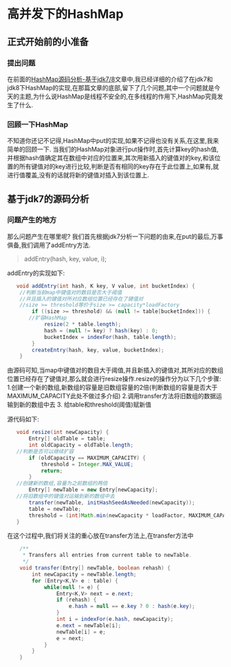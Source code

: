 # 高并发下的HashMap

## 正式开始前的小准备

### 提出问题
  在前面的[HashMap源码分析-基于jdk7/8](http://www.indispensable.cn/solo/articles/2018/07/26/1532583898001.html)文章中,我已经详细的介绍了在jdk7和jdk8下HashMap的实现,在那篇文章的底部,留下了几个问题,其中一个问题就是今天的主题,为什么说HashMap是线程不安全的,在多线程的作用下,HashMap究竟发生了什么.

### 回顾一下HashMap
  不知道你还记不记得,HashMap中put的实现,如果不记得也没有关系,在这里,我来简单的回顾一下.
当我们的HashMap对象进行put操作时,首先计算key的hash值,并根据hash值确定其在数组中对应的位置来,其次用新插入的键值对的key,和该位置的所有键值对的key进行比较,判断是否有相同的key存在于此位置上,如果有,就进行值覆盖,没有的话就将新的键值对插入到该位置上.
## 基于jdk7的源码分析

### 问题产生的地方
  那么问题产生在哪里呢?
  我们首先根据jdk7分析一下问题的由来,在put的最后,万事俱备,我们调用了addEntry方法.
> addEntry(hash, key, value, i);
 
 addEntry的实现如下:
```java
   void addEntry(int hash, K key, V value, int bucketIndex) {
	//判断当前map中键值对的数目是否大于阈值
	//并且插入的键值对所对应数组位置已经存在了键值对
	//size >= threshold等价于size >= capacity*loadFactory
        if ((size >= threshold) && (null != table[bucketIndex])) {
	   //扩容HashMap
            resize(2 * table.length);
            hash = (null != key) ? hash(key) : 0;
            bucketIndex = indexFor(hash, table.length);
        }
        createEntry(hash, key, value, bucketIndex);
    }
 ```
 由源码可知,当map中键值对的数目大于阈值,并且新插入的键值对,其所对应的数组位置已经存在了键值对,那么就会进行resize操作.resize的操作分为以下几个步骤:
1.创建一个新的数组,新数组的容量是旧数组容量的2倍(判断数组的容量是否大于MAXIMUM_CAPACITY此处不做过多介绍)
2.调用transfer方法将旧数组的数据运输到新的数组中去
3. 给table和threshold(阈值)赋新值

源代码如下:
 ```java
    void resize(int newCapacity) {
        Entry[] oldTable = table;
        int oldCapacity = oldTable.length;
	//判断是否可以继续扩容
        if (oldCapacity == MAXIMUM_CAPACITY) {
            threshold = Integer.MAX_VALUE;
            return;
        }
	//创建新的数组,容量为之前数组的两倍
        Entry[] newTable = new Entry[newCapacity];
	//将旧数组中的键值对运输到新的数组中去
        transfer(newTable, initHashSeedAsNeeded(newCapacity));
        table = newTable;
        threshold = (int)Math.min(newCapacity * loadFactor, MAXIMUM_CAPACITY + 1);
    }
 
 ```
 
 在这个过程中,我们将关注的重心放在transfer方法上,在transfer方法中
 
 
 
```java
    /**
     * Transfers all entries from current table to newTable.
     */
    void transfer(Entry[] newTable, boolean rehash) {
        int newCapacity = newTable.length;
        for (Entry<K,V> e : table) {
            while(null != e) {
                Entry<K,V> next = e.next;
                if (rehash) {
                    e.hash = null == e.key ? 0 : hash(e.key);
                }
                int i = indexFor(e.hash, newCapacity);
                e.next = newTable[i];
                newTable[i] = e;
                e = next;
            }
        }
    }
 
  ```  
 
 
 
 
  
